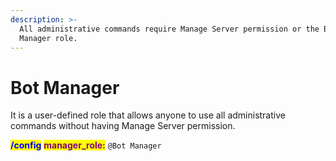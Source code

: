 ```yaml
---
description: >-
  All administrative commands require Manage Server permission or the Bot
  Manager role.
---
```


# Bot Manager

It is a user-defined role that allows anyone to use all administrative commands without having Manage Server permission.

<mark style="color:blue;">**/config**</mark> <mark style="color:purple;">**manager\_role:**</mark> `@Bot Manager`  &#x20;
